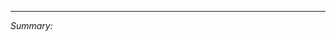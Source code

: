 


------------------------------------------------------------------
_Summary:_
<!--
This section will be present in the NEWS file.
Remove it, if you do not want to mention this PR in the NEWS file.
`module`: Description of the change. (#PR, #ISSUE)
-->